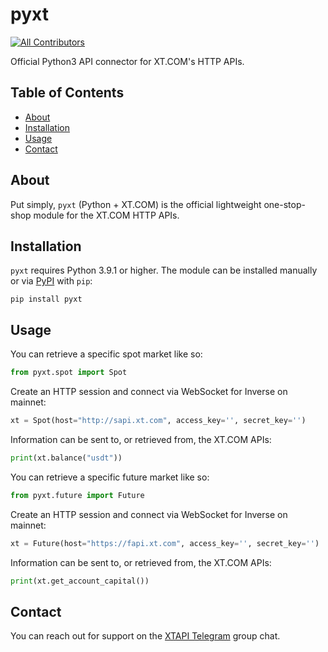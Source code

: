 # pyxt
<!-- ALL-CONTRIBUTORS-BADGE:START - Do not remove or modify this section -->
[![All Contributors](https://img.shields.io/badge/all_contributors-2-orange.svg?style=flat-square)](#contributors-)
<!-- ALL-CONTRIBUTORS-BADGE:END -->

Official Python3 API connector for XT.COM's HTTP APIs.

## Table of Contents

- [About](#about)
- [Installation](#installation)
- [Usage](#usage)
- [Contact](#contact)

## About
Put simply, `pyxt` (Python + XT.COM) is the official lightweight one-stop-shop module for the XT.COM HTTP APIs. 

## Installation
`pyxt` requires Python 3.9.1 or higher. The module can be installed manually or via [PyPI](https://pypi.org/project/pyxt/) with `pip`:
```
pip install pyxt
```

## Usage
You can retrieve a specific spot market like so:
```python
from pyxt.spot import Spot
```

Create an HTTP session and connect via WebSocket for Inverse on mainnet:
```python
xt = Spot(host="http://sapi.xt.com", access_key='', secret_key='')
```

Information can be sent to, or retrieved from, the XT.COM APIs:
```python
print(xt.balance("usdt"))
```

You can retrieve a specific future market like so:
```python
from pyxt.future import Future
```

Create an HTTP session and connect via WebSocket for Inverse on mainnet:
```python
xt = Future(host="https://fapi.xt.com", access_key='', secret_key='')
```

Information can be sent to, or retrieved from, the XT.COM APIs:
```python
print(xt.get_account_capital())
```

## Contact
You can reach out for support on the [XTAPI Telegram](https://t.me/XT_api) group chat.
